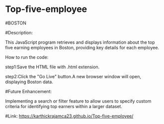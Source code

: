 # Top-five-employee
#BOSTON

#Description:

This JavaScript program retrieves and displays information about the top five earning employees in Boston, providing key details for each employee.

How to run the code:

step1:Save the HTML file with .html extension.

step2:Click the "Go Live" button.A new browser window will open, displaying Boston data.

#Future Enhancement:

Implementing a search or filter feature to allow users to specify custom criteria for identifying top earners within a larger dataset.

#Link:
https://karthickrajamca23.github.io/Top-five-employee/
